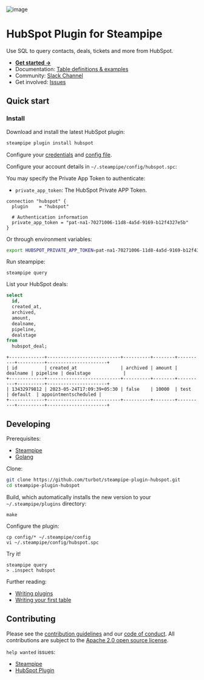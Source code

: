 ![image](https://hub.steampipe.io/images/plugins/turbot/hubspot-social-graphic.png)

# HubSpot Plugin for Steampipe

Use SQL to query contacts, deals, tickets and more from HubSpot.

- **[Get started →](https://hub.steampipe.io/plugins/turbot/hubspot)**
- Documentation: [Table definitions & examples](https://hub.steampipe.io/plugins/turbot/hubspot/tables)
- Community: [Slack Channel](https://steampipe.io/community/join)
- Get involved: [Issues](https://github.com/turbot/steampipe-plugin-hubspot/issues)

## Quick start

### Install

Download and install the latest HubSpot plugin:

```bash
steampipe plugin install hubspot
```

Configure your [credentials](https://hub.steampipe.io/plugins/turbot/hubspot#credentials) and [config file](https://hub.steampipe.io/plugins/turbot/hubspot#configuration).

Configure your account details in `~/.steampipe/config/hubspot.spc`:

You may specify the Private App Token to authenticate:

- `private_app_token`: The HubSpot Private APP Token.

```hcl
connection "hubspot" {
  plugin    = "hubspot"

  # Authentication information
  private_app_token = "pat-na1-70271006-11d8-4a5d-9169-b12f4327e5b"
}
```

Or through environment variables:

```sh
export HUBSPOT_PRIVATE_APP_TOKEN=pat-na1-70271006-11d8-4a5d-9169-b12f4327e5b
```

Run steampipe:

```shell
steampipe query
```

List your HubSpot deals:

```sql
select
  id,
  created_at,
  archived,
  amount,
  dealname,
  pipeline,
  dealstage
from
  hubspot_deal;
```

```
+-------------+---------------------------+----------+--------+----------+----------+----------------------+
| id          | created_at                | archived | amount | dealname | pipeline | dealstage            |
+-------------+---------------------------+----------+--------+----------+----------+----------------------+
| 13432979812 | 2023-05-24T17:09:39+05:30 | false    | 10000  | test     | default  | appointmentscheduled |
+-------------+---------------------------+----------+--------+----------+----------+----------------------+
```

## Developing

Prerequisites:

- [Steampipe](https://steampipe.io/downloads)
- [Golang](https://golang.org/doc/install)

Clone:

```sh
git clone https://github.com/turbot/steampipe-plugin-hubspot.git
cd steampipe-plugin-hubspot
```

Build, which automatically installs the new version to your `~/.steampipe/plugins` directory:

```
make
```

Configure the plugin:

```
cp config/* ~/.steampipe/config
vi ~/.steampipe/config/hubspot.spc
```

Try it!

```
steampipe query
> .inspect hubspot
```

Further reading:

- [Writing plugins](https://steampipe.io/docs/develop/writing-plugins)
- [Writing your first table](https://steampipe.io/docs/develop/writing-your-first-table)

## Contributing

Please see the [contribution guidelines](https://github.com/turbot/steampipe/blob/main/CONTRIBUTING.md) and our [code of conduct](https://github.com/turbot/steampipe/blob/main/CODE_OF_CONDUCT.md). All contributions are subject to the [Apache 2.0 open source license](https://github.com/turbot/steampipe-plugin-hubspot/blob/main/LICENSE).

`help wanted` issues:

- [Steampipe](https://github.com/turbot/steampipe/labels/help%20wanted)
- [HubSpot Plugin](https://github.com/turbot/steampipe-plugin-hubspot/labels/help%20wanted)
